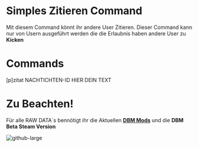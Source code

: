 # Simples Zitieren Command
Mit diesem Command könnt ihr andere User Zitieren.
Dieser Command kann nur von Usern ausgeführt werden die die Erlaubnis haben andere User zu __Kicken__

# Commands
[p]zitat NACHTICHTEN-ID HIER DEIN TEXT

# Zu Beachten!
Für alle RAW DATA´s bennötigt ihr die Aktuellen **[DBM Mods](https://github.com/Discord-Bot-Maker-Mods/DBM-Mods)** und die **DBM Beta Steam Version**

![github-large](https://i.imgur.com/BTcmvir.gif)
